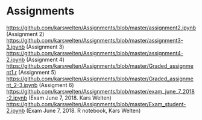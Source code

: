 # Assignments
https://github.com/karswelten/Assignments/blob/master/assignment2.ipynb (Assignment 2)
https://github.com/karswelten/Assignments/blob/master/assignment3-3.ipynb (Assignment 3)
https://github.com/karswelten/Assignments/blob/master/assignment4-2.ipynb (Assignment 4)
https://github.com/karswelten/Assignments/blob/master/Graded_assignment1.r (Assignment 5)
https://github.com/karswelten/Assignments/blob/master/Graded_assignment_2-3.ipynb (Assigment 6)
https://github.com/karswelten/Assignments/blob/master/exam_june_7_2018-2.ipynb (Exam June 7, 2018. Kars Welten)
https://github.com/karswelten/Assignments/blob/master/Exam_student-2.ipynb (Exam June 7, 2018. R notebook, Kars Welten)
